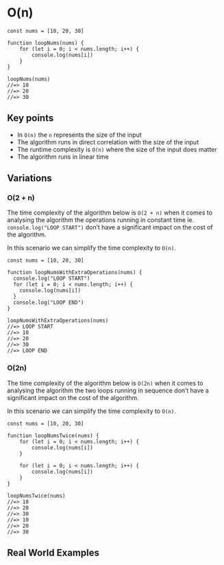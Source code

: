 # O(n)

```
const nums = [10, 20, 30]

function loopNums(nums) {
	for (let i = 0; i < nums.length; i++) {
		console.log(nums[i])
	}
}

loopNums(nums)
//=> 10
//=> 20
//=> 30
```

## Key points

- In `O(n)` the `n` represents the size of the input
- The algorithm runs in direct correlation with the size of the input
- The runtime complexity is `O(n)` where the size of the input does matter
- The algorithm runs in linear time

## Variations

### O(2 + n)

The time complexity of the algorithm below is `O(2 + n)` when it comes to analysing the algorithm the operations running in constant time ie. `console.log("LOOP START")` don’t have a significant impact on the cost of the algorithm.

In this scenario we can simplify the time complexity to `O(n)`.

```
const nums = [10, 20, 30]

function loopNumsWithExtraOperations(nums) {
  console.log("LOOP START")
  for (let i = 0; i < nums.length; i++) {
    console.log(nums[i])
  }
  console.log("LOOP END")
}

loopNumsWithExtraOperations(nums)
//=> LOOP START
//=> 10
//=> 20
//=> 30
//=> LOOP END
```

### O(2n)

The time complexity of the algorithm below is `O(2n)` when it comes to analysing the algorithm the two loops running in sequence don’t have a significant impact on the cost of the algorithm.

In this scenario we can simplify the time complexity to `O(n)`.

```
const nums = [10, 20, 30]

function loopNumsTwice(nums) {
	for (let i = 0; i < nums.length; i++) {
		console.log(nums[i])
	}

	for (let i = 0; i < nums.length; i++) {
		console.log(nums[i])
	}
}

loopNumsTwice(nums)
//=> 10
//=> 20
//=> 30
//=> 10
//=> 20
//=> 30
```

## Real World Examples

